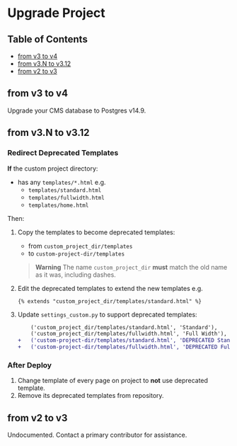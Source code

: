 # Upgrade Project

## Table of Contents

- [from v3 to v4](#from-v3-to-v4)
- [from v3.N to v3.12](#from-v3n-to-v312)
- [from v2 to v3](#from-v2-to-v3)

## from v3 to v4

Upgrade your CMS database to Postgres v14.9.

## from v3.N to v3.12

### Redirect Deprecated Templates

**If** the custom project directory:

- has any `templates/*.html` e.g.
  - `templates/standard.html`
  - `templates/fullwidth.html`
  - `templates/home.html`

Then:

1. Copy the templates to become deprecated templates:
    - from `custom_project_dir/templates`
    - to `custom-project-dir/templates`

    > **Warning**
    > The name `custom_project_dir` **must** match the old name as it was, including dashes.

2. Edit the deprecated templates to extend the new templates e.g.

    ```django
    {% extends "custom_project_dir/templates/standard.html" %}
    ```

3. Update `settings_custom.py` to support deprecated templates:

    ```diff
        ('custom_project_dir/templates/standard.html', 'Standard'),
        ('custom_project_dir/templates/fullwidth.html', 'Full Width'),
    +   ('custom-project-dir/templates/standard.html', 'DEPRECATED Standard'),
    +   ('custom-project-dir/templates/fullwidth.html', 'DEPRECATED Full Width'),
    ```

### After Deploy

1. Change template of every page on project to **not** use deprecated template.
2. Remove its deprecated templates from repository.

## from v2 to v3

Undocumented. Contact a primary contributor for assistance.

